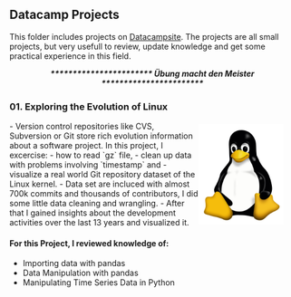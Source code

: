 ## Datacamp Projects

This folder includes projects on [Datacampsite](https://www.datacamp.com/projects/). The projects are all small projects, but very usefull to review, update knowledge and get some practical experience in this field.

<p align= 'center'> <b><i> *********************** Übung macht den Meister *********************** </i> </b>

</p>

### 01. Exploring the Evolution of Linux
<p><a href="https://commons.wikimedia.org/wiki/File:Tux.svg">
<img align="right" style="float: right;margin:5px 20px 5px 1px" width="150px" src="./img/tux.png" alt="Tux - the Linux mascot"/>

</a></p>

<p>
- Version control repositories like CVS, Subversion or Git store rich evolution information about a software project. In this project, I excercise:
   - how to read `gz` file, 
   - clean up data with problems involving `timestamp` and 
   - visualize a real world Git repository dataset of the Linux kernel. 
- Data set are incluced with almost 700k commits and thousands of contributors, I did some little data cleaning and wrangling. 
- After that I gained insights about the development activities over the last 13 years and visualized it.

#### For this Project, I reviewed knowledge of: 
- Importing data with pandas
- Data Manipulation with pandas
- Manipulating Time Series Data in Python

</p>


 


